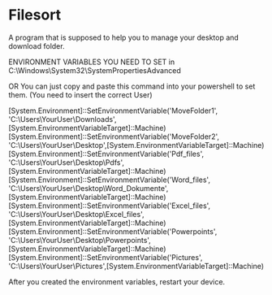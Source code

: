 # Filesort
A program that is supposed to help you to manage your desktop and download folder.

ENVIRONMENT VARIABLES YOU NEED TO SET in C:\Windows\System32\SystemPropertiesAdvanced

OR You can just copy and paste this command into your powershell to set them. (You need to insert the correct User)

[System.Environment]::SetEnvironmentVariable('MoveFolder1', 'C:\Users\YourUser\Downloads',[System.EnvironmentVariableTarget]::Machine) [System.Environment]::SetEnvironmentVariable('MoveFolder2', 'C:\Users\YourUser\Desktop',[System.EnvironmentVariableTarget]::Machine) [System.Environment]::SetEnvironmentVariable('Pdf_files', 'C:\Users\YourUser\Desktop\Pdfs',[System.EnvironmentVariableTarget]::Machine) [System.Environment]::SetEnvironmentVariable('Word_files', 'C:\Users\YourUser\Desktop\Word_Dokumente',[System.EnvironmentVariableTarget]::Machine) [System.Environment]::SetEnvironmentVariable('Excel_files', 'C:\Users\YourUser\Desktop\Excel_files',[System.EnvironmentVariableTarget]::Machine) [System.Environment]::SetEnvironmentVariable('Powerpoints', 'C:\Users\YourUser\Desktop\Powerpoints',[System.EnvironmentVariableTarget]::Machine) [System.Environment]::SetEnvironmentVariable('Pictures', 'C:\Users\YourUser\Pictures',[System.EnvironmentVariableTarget]::Machine)

After you created the environment variables, restart your device.
